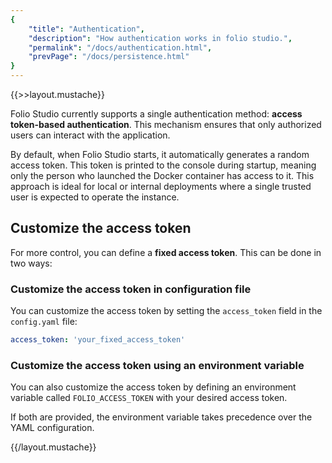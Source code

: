 ```yaml
---
{
    "title": "Authentication",
    "description": "How authentication works in folio studio.",
    "permalink": "/docs/authentication.html",
    "prevPage": "/docs/persistence.html"
}
---
```

{{>>layout.mustache}}

Folio Studio currently supports a single authentication method: **access token-based authentication**. This mechanism ensures that only authorized users can interact with the application.

By default, when Folio Studio starts, it automatically generates a random access token. This token is printed to the console during startup, meaning only the person who launched the Docker container has access to it. This approach is ideal for local or internal deployments where a single trusted user is expected to operate the instance.

## Customize the access token

For more control, you can define a **fixed access token**. This can be done in two ways:

### Customize the access token in configuration file

You can customize the access token by setting the `access_token` field in the `config.yaml` file:

```yaml
access_token: 'your_fixed_access_token'
```

### Customize the access token using an environment variable

You can also customize the access token by defining an environment variable called `FOLIO_ACCESS_TOKEN` with your desired access token.

If both are provided, the environment variable takes precedence over the YAML configuration.

{{/layout.mustache}}
